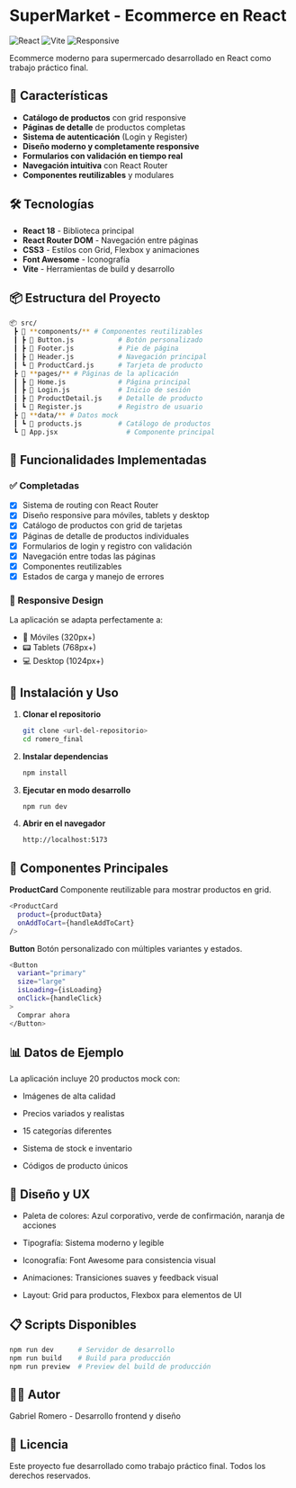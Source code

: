 # SuperMarket - Ecommerce en React

![React](https://img.shields.io/badge/React-18.2.0-blue)
![Vite](https://img.shields.io/badge/Vite-4.4.0-purple)
![Responsive](https://img.shields.io/badge/Design-Responsive-green)

Ecommerce moderno para supermercado desarrollado en React como trabajo práctico final.

## 🚀 Características

- **Catálogo de productos** con grid responsive
- **Páginas de detalle** de productos completas
- **Sistema de autenticación** (Login y Register)
- **Diseño moderno y completamente responsive**
- **Formularios con validación en tiempo real**
- **Navegación intuitiva** con React Router
- **Componentes reutilizables** y modulares

## 🛠️ Tecnologías

- **React 18** - Biblioteca principal
- **React Router DOM** - Navegación entre páginas
- **CSS3** - Estilos con Grid, Flexbox y animaciones
- **Font Awesome** - Iconografía
- **Vite** - Herramientas de build y desarrollo

## 📦 Estructura del Proyecto
```bash
📦 src/
 ┣ 📂 **components/** # Componentes reutilizables
 ┃ ┣ 📜 Button.js           # Botón personalizado
 ┃ ┣ 📜 Footer.js           # Pie de página
 ┃ ┣ 📜 Header.js           # Navegación principal
 ┃ ┗ 📜 ProductCard.js      # Tarjeta de producto
 ┣ 📂 **pages/** # Páginas de la aplicación
 ┃ ┣ 📜 Home.js             # Página principal
 ┃ ┣ 📜 Login.js            # Inicio de sesión
 ┃ ┣ 📜 ProductDetail.js    # Detalle de producto
 ┃ ┗ 📜 Register.js         # Registro de usuario
 ┣ 📂 **data/** # Datos mock
 ┃ ┗ 📜 products.js         # Catálogo de productos
 ┗ 📜 App.jsx                 # Componente principal
```
## 🎯 Funcionalidades Implementadas

### ✅ Completadas
- [x] Sistema de routing con React Router
- [x] Diseño responsive para móviles, tablets y desktop
- [x] Catálogo de productos con grid de tarjetas
- [x] Páginas de detalle de productos individuales
- [x] Formularios de login y registro con validación
- [x] Navegación entre todas las páginas
- [x] Componentes reutilizables
- [x] Estados de carga y manejo de errores

### 📱 Responsive Design
La aplicación se adapta perfectamente a:
- 📱 Móviles (320px+)
- 📟 Tablets (768px+)
- 💻 Desktop (1024px+)

## 🚀 Instalación y Uso

1. **Clonar el repositorio**
   ```bash
   git clone <url-del-repositorio>
   cd romero_final

2. **Instalar dependencias**
   ```bash
   npm install

3. **Ejecutar en modo desarrollo**
   ```bash
   npm run dev

4. **Abrir en el navegador**
   ```bash
   http://localhost:5173

## 🎨 Componentes Principales

**ProductCard**
Componente reutilizable para mostrar productos en grid.
  ```bash
  <ProductCard 
    product={productData}
    onAddToCart={handleAddToCart}
  />
  ```

**Button**
Botón personalizado con múltiples variantes y estados.
  ```bash
  <Button
    variant="primary"
    size="large"
    isLoading={isLoading}
    onClick={handleClick}
  >
    Comprar ahora
  </Button>
  ```
## 📊 Datos de Ejemplo
La aplicación incluye 20 productos mock con:

- Imágenes de alta calidad

- Precios variados y realistas

- 15 categorías diferentes

- Sistema de stock e inventario

- Códigos de producto únicos

## 🎨 Diseño y UX
- Paleta de colores: Azul corporativo, verde de confirmación, naranja de acciones

- Tipografía: Sistema moderno y legible

- Iconografía: Font Awesome para consistencia visual

- Animaciones: Transiciones suaves y feedback visual

- Layout: Grid para productos, Flexbox para elementos de UI

## 📋 Scripts Disponibles
```bash
npm run dev      # Servidor de desarrollo
npm run build    # Build para producción
npm run preview  # Preview del build de producción
```
## 👨‍💻 Autor
Gabriel Romero - Desarrollo frontend y diseño
## 📄 Licencia
Este proyecto fue desarrollado como trabajo práctico final. Todos los derechos reservados.
